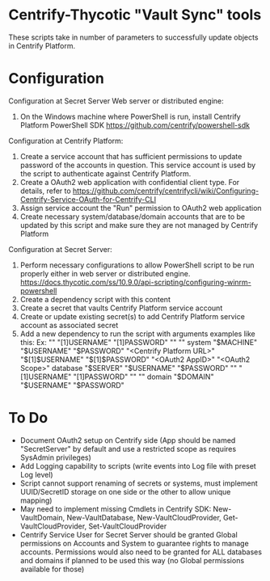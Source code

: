 # Centrify-Thycotic "Vault Sync" tools
These scripts take in number of parameters to successfully update objects in Centrify Platform.

# Configuration
Configuration at Secret Server Web server or distributed engine:
1. On the Windows machine where PowerShell is run, install Centrify Platform PowerShell SDK https://github.com/centrify/powershell-sdk

Configuration at Centrify Platform:
1. Create a service account that has sufficient permissions to update password of the accounts in question. This service account is used by the script to authenticate against Centrify Platform.
2. Create a OAuth2 web application with confidential client type. For details, refer to https://github.com/centrify/centrifycli/wiki/Configuring-Centrify-Service-OAuth-for-Centrify-CLI
3. Assign service account the "Run" permission to OAuth2 web application
4. Create necessary system/database/domain accounts that are to be updated by this script and make sure they are not managed by Centrify Platform 

Configuration at Secret Server:
1. Perform necessary configurations to allow PowerShell script to be run properly either in web server or distributed engine. https://docs.thycotic.com/ss/10.9.0/api-scripting/configuring-winrm-powershell
1. Create a dependency script with this content
3. Create a secret that vaults Centrify Platform service account
4. Create or update existing secret(s) to add Centrify Platform service account as associated secret
5. Add a new dependency to run the script with arguments examples like this:
	Ex:
    "<Centrify Platform URL>" "$[1]$USERNAME" "$[1]$PASSWORD" "<OAuth2 AppID>" "<OAuth2 Scope>" system "$MACHINE" "$USERNAME" "$PASSWORD"
	"<Centrify Platform URL>" "$[1]$USERNAME" "$[1]$PASSWORD" "<OAuth2 AppID>" "<OAuth2 Scope>" database "$SERVER" "$USERNAME" "$PASSWORD"
	"<Centrify Platform URL>" "$[1]$USERNAME" "$[1]$PASSWORD" "<OAuth2 AppID>" "<OAuth2 Scope>" domain "$DOMAIN" "$USERNAME" "$PASSWORD"

# To Do
- Document OAuth2 setup on Centrify side (App should be named "SecretServer" by default and use a restricted scope as requires SysAdmin privileges)
- Add Logging capability to scripts (write events into Log file with preset Log level)
- Script cannot support renaming of secrets or systems, must implement UUID/SecretID storage on one side or the other to allow unique mapping)
- May need to implement missing Cmdlets in Centrify SDK: New-VaultDomain, New-VaultDatabase, New-VaultCloudProvider, Get-VaultCloudProvider, Set-VaultCloudProvider
- Centrify Service User for Secret Server should be granted Global permissions on Accounts and System to guarantee rights to manage accounts. Permissions would also need to be granted for ALL databases and domains if planned to be used this way (no Global permissions available for those)